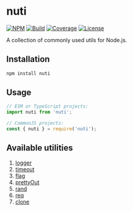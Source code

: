 # nuti

[![NPM][npm-img]][npm-url]
[![Build][build-img]][build-url]
[![Coverage][coverage-img]][coverage-url]
[![License][license-pic]][license-url]

A collection of commonly used utils for Node.js.

## Installation

```bash
npm install nuti
```

## Usage

```js
// ESM or TypeScript projects:
import nuti from 'nuti';

// CommonJS projects:
const { nuti } = require('nuti');
```

## Available utilities

1. [logger](./docs/logger.md)
2. [timeout](./docs/timeout.md)
3. [flag](./docs/flag.md)
4. [prettyOut](./docs/prettyOut.md)
5. [rand](./docs/rand.md)
6. [req](./docs/httpClient.md)
7. [clone](./docs/clone.md)

[npm-img]: https://img.shields.io/npm/v/nuti.svg?logo=npm
[npm-url]: https://www.npmjs.com/package/nuti
[build-img]: https://img.shields.io/github/actions/workflow/status/andr-ii/nuti/build.yml?logo=github
[build-url]: https://github.com/andr-ii/nuti/actions/workflows/build.yml
[coverage-img]: https://img.shields.io/coverallsCoverage/github/andr-ii/nuti?label=coverage&logo=jest
[coverage-url]: https://coveralls.io/github/andr-ii/nuti?branch=master
[license-pic]: https://img.shields.io/github/license/andr-ii/nuti?color=blue&label=%C2%A9%20license
[license-url]: https://github.com/andr-ii/nuti/blob/master/LICENSE
